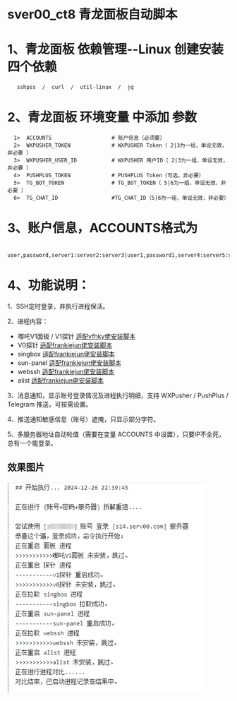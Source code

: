   #                                sver00_ct8  青龙面板自动脚本
  
  # 1、青龙面板 依赖管理--Linux 创建安装 四个依赖
       sshpss  /  curl  /  util-linux  /  jq 
       
  # 2、青龙面板 环境变量 中添加  参数
      1>  ACCOUNTS                   # 账户信息（必须要）
      2>  WXPUSHER_TOKEN             # WXPUSHER Token（ 2|3为一组，单设无效，非必要 ）
      3>  WXPUSHER_USER_ID           # WXPUSHER 用户ID（ 2|3为一组，单设无效，非必要 ）
      4>  PUSHPLUS_TOKEN             # PUSHPLUS Token（可选，非必要）
      5>  TG_BOT_TOKEN               # TG_BOT_TOKEN（ 5|6为一组，单设无效，非必要 ）
      6>  TG_CHAT_ID                 #TG_CHAT_ID（5|6为一组，单设无效，非必要）

  # 3、账户信息，ACCOUNTS格式为
       user,password,server1:server2:server3|user1,password1,server4:server5:server6
       
  # 4、功能说明：
1、SSH定时登录，并执行进程保活。

2、进程内容：
- 哪吒V1面板 / V1探针        [适配vfhky佬安装脚本](https://github.com/vfhky/serv00_ct8_nezha)
- V0探针                    [适配frankiejun佬安装脚本](https://github.com/frankiejun/serv00-play)
- singbox                   [适配frankiejun佬安装脚本](https://github.com/frankiejun/serv00-play)
- sun-panel                 [适配frankiejun佬安装脚本](https://github.com/frankiejun/serv00-play)
- webssh                    [适配frankiejun佬安装脚本](https://github.com/frankiejun/serv00-play)
- alist                     [适配frankiejun佬安装脚本](https://github.com/frankiejun/serv00-play)

3、消息通知，显示账号登录情况及进程执行明细，支持 WXPusher / PushPlus / Telegram 推送，可按需设置。

4、推送通知敏感信息（账号）遮掩，只显示部分字符。

5、多服务器地址自动轮值（需要在变量 ACCOUNTS 中设置），只要IP不全死，总有一个能登录。

  ## 效果图片
![本地图片](images/1.png)




